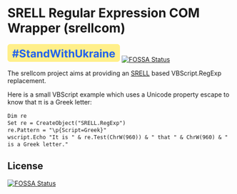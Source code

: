 # SRELL Regular Expression COM Wrapper (srellcom)
[![StandWithUkraine](https://raw.githubusercontent.com/vshymanskyy/StandWithUkraine/main/badges/StandWithUkraine.svg)](https://github.com/vshymanskyy/StandWithUkraine/blob/main/docs/README.md)
[![FOSSA Status](https://app.fossa.com/api/projects/git%2Bgithub.com%2Fdatadiode%2Fsrellcom.svg?type=shield)](https://app.fossa.com/projects/git%2Bgithub.com%2Fdatadiode%2Fsrellcom?ref=badge_shield)

The srellcom project aims at providing an [SRELL](https://www.akenotsuki.com/misc/srell/en/) based VBScript.RegExp replacement.

Here is a small VBScript example which uses a Unicode property escape to know that &#960; is a Greek letter:
```
Dim re
Set re = CreateObject("SRELL.RegExp")
re.Pattern = "\p{Script=Greek}"
wscript.Echo "It is " & re.Test(ChrW(960)) & " that " & ChrW(960) & " is a Greek letter." 
```


## License
[![FOSSA Status](https://app.fossa.com/api/projects/git%2Bgithub.com%2Fdatadiode%2Fsrellcom.svg?type=large)](https://app.fossa.com/projects/git%2Bgithub.com%2Fdatadiode%2Fsrellcom?ref=badge_large)